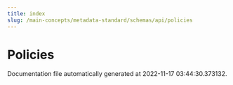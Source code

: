 ```yaml
---
title: index
slug: /main-concepts/metadata-standard/schemas/api/policies
---
```


# Policies

Documentation file automatically generated at 2022-11-17 03:44:30.373132.
